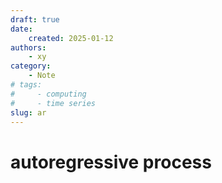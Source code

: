 ```yaml
---
draft: true
date:
    created: 2025-01-12
authors:
    - xy
category:
    - Note
# tags:
#     - computing
#     - time series
slug: ar
---
```


# autoregressive process 

